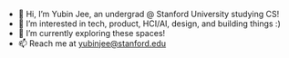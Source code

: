 - 👋 Hi, I’m Yubin Jee, an undergrad @ Stanford University studying CS!
- 👀 I’m interested in tech, product, HCI/AI, design, and building things :) 
- 🌱 I’m currently exploring these spaces!
- 📫 Reach me at yubinjee@stanford.edu

<!---
yubinjee0310/yubinjee0310 is a ✨ special ✨ repository because its `README.md` (this file) appears on your GitHub profile.
You can click the Preview link to take a look at your changes.
--->
